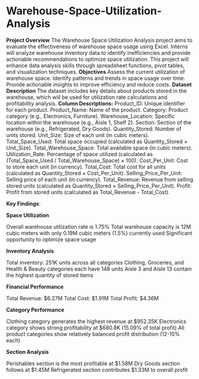 # Warehouse-Space-Utilization-Analysis
**Project Overview**
The Warehouse Space Utilization Analysis project aims to evaluate the effectiveness of warehouse space usage using Excel. Interns will analyze warehouse inventory data to identify inefficiencies and provide actionable recommendations to optimize space utilization. This project will enhance data analysis skills through spreadsheet functions, pivot tables, and visualization techniques.
**Objectives**
Assess the current utilization of warehouse space.
Identify patterns and trends in space usage over time.
Provide actionable insights to improve efficiency and reduce costs.
**Dataset Description**
The dataset includes key details about products stored in the warehouse, which will be used for utilization rate calculations and profitability analysis.
**Column Descriptions:**
Product_ID: Unique identifier for each product.
Product_Name: Name of the product.
Category: Product category (e.g., Electronics, Furniture).
Warehouse_Location: Specific location within the warehouse (e.g., Aisle 1, Shelf 2).
Section: Section of the warehouse (e.g., Refrigerated, Dry Goods).
Quantity_Stored: Number of units stored.
Unit_Size: Size of each unit (in cubic meters).
Total_Space_Used: Total space occupied (calculated as Quantity_Stored × Unit_Size).
Total_Warehouse_Space: Total available space (in cubic meters).
Utilization_Rate: Percentage of space utilized (calculated as (Total_Space_Used / Total_Warehouse_Space) × 100).
Cost_Per_Unit: Cost to store each unit (in currency).
Total_Cost: Total cost for all units (calculated as Quantity_Stored × Cost_Per_Unit).
Selling_Price_Per_Unit: Selling price of each unit (in currency).
Total_Revenue: Revenue from selling stored units (calculated as Quantity_Stored × Selling_Price_Per_Unit).
Profit: Profit from stored units (calculated as Total_Revenue - Total_Cost).

**Key Findings**:

**Space Utilization**

Overall warehouse utilization rate is 1.75%
Total warehouse capacity is 12M cubic meters with only 0.19M cubic meters (1.5%) currently used
Significant opportunity to optimize space usage

**Inventory Analysis**

Total inventory: 251K units across all categories
Clothing, Groceries, and Health & Beauty categories each have 148 units
Aisle 3 and Aisle 13 contain the highest quantity of stored items

**Financial Performance**

Total Revenue: $6.27M
Total Cost: $1.91M
Total Profit: $4.36M

**Category Performance**

Clothing category generates the highest revenue at $952.35K
Electronics category shows strong profitability at $680.8K (15.09% of total profit)
All product categories show relatively balanced profit distribution (12-15% each)

**Section Analysis**

Perishables section is the most profitable at $1.58M
Dry Goods section follows at $1.45M
Refrigerated section contributes $1.33M to overall profit

